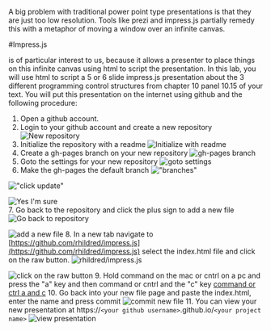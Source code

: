 A big problem with traditional power point type presentations is that they are just too low resolution. Tools like prezi and impress.js partially remedy this with a metaphor of moving a window over an infinite canvas.

#Impress.js

is of particular interest to us, because it allows a presenter to place things on this infinite canvas using html to script the presentation. In this lab, you will use html to script a 5 or 6 slide impress.js presentation about the 3 different programming control structures from chapter 10 panel 10.15 of your text. You will put this presentation on the internet using github and the following procedure:

1. Open a github account.
2. Login to your github account and create a new repository
![New repository](https://rhildred.github.io/courses/MB115/newRepositoryButton.png "New Repository")
3. Initialize the repository with a readme
![Initialize with readme](https://rhildred.github.io/courses/MB115/initializeWithReadme.png "Initialize with readme")
4. Create a gh-pages branch on your new repository
![gh-pages branch](https://rhildred.github.io/courses/MB115/gh-pages.png "gh-pages branch")
5. Goto the settings for your new repository
![goto settings](https://rhildred.github.io/courses/MB115/gotoSettings.png "goto settings")
6. Make the gh-pages the default branch
!["branches"](https://rhildred.github.io/courses/MB115/gh-pagesDefault.png "branches")

!["click update"](https://rhildred.github.io/courses/MB115/clickUpdate.png "click update")

![Yes I'm sure](https://rhildred.github.io/courses/MB115/yesImSure.png "Yes I'm sure!")<br />
7. Go back to the repository and click the plus sign to add a new file
![Go back to repository](https://rhildred.github.io/courses/MB115/controlStructures.png "Go back to repository")

![add a new file](https://rhildred.github.io/courses/MB115/clickThePlus.png "add a new file")
8. In a new tab navigate to [https://github.com/rhildred/impress.js](https://github.com/rhildred/impress.js) select the index.html file and click on the raw button.
![rhildred/impress.js](https://rhildred.github.io/courses/MB115/rhildredImpress.png "rhildred/impress.js")

![click on the raw button](https://rhildred.github.io/courses/MB115/rawButton.png "click on the raw button")
9. Hold command on the mac or cntrl on a pc and press the "a" key and then command or cntrl and the "c" key
[command or ctrl a and c](https://rhildred.github.io/courses/MB115/ctrlActrlC.png "command or control a and c")
10. Go back into your new file page and paste the index.html, enter the name and press commit
![commit new file](https://rhildred.github.io/courses/MB115/commitNewFile.png "commit new file")
11. You can view your new presentation at https://`<your github username>`.github.io/`<your project name>`
![view presentation](https://rhildred.github.io/courses/MB115/yourPresentationIsHere.png "view presentation")